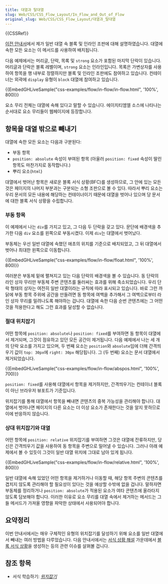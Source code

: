 ```yaml
---
title: 대열과 탈대열
slug: Web/CSS/CSS_Flow_Layout/In_Flow_and_Out_of_Flow
original_slug: Web/CSS/CSS_Flow_Layout/대열과_탈대열
---
```

{{CSSRef}}

[이전 안내서](/ko/docs/Web/CSS/CSS_Flow_Layout/%EC%9D%BC%EB%B0%98_%ED%9D%90%EB%A6%84_%EC%86%8D_%EB%B8%94%EB%A1%9D_%EB%B0%8F_%EC%9D%B8%EB%9D%BC%EC%9D%B8_%EB%A0%88%EC%9D%B4%EC%95%84%EC%9B%83)에서 제가 일반 대열 속 블록 및 인라인 조판에 대해 설명하였습니다. 대열에 속한 모든 요소는 이 메서드를 사용하여 배치됩니다.

다음 예제에서는 머리글, 단락, 목록 및 `strong` 요소가 포함된 마지막 단락이 있습니다. 머리글과 단락은 블록 레벨이며, `strong` 요소는 인라인입니다. 목록은 가변상자를 사용하여 항목을 행 내부로 정렬하지만 블록 및 인라인 조판에도 참여하고 있습니다. 컨테이너는 외곽에 `display` 유형이 `block` 대열에 참여하고 있습니다.

{{EmbedGHLiveSample("css-examples/flow/in-flow/in-flow.html", '100%', 800)}}

요소 무리 전체는 대열에 속해 있다고 말할 수 있습니다. 에이치티엠엘 소스에 나타나는 순서대로 요소 무리들이 웹페이지에 등장합니다.

## 항목을 대열 밖으로 빼내기

대열에 속한 모든 요소는 다음과 구분된다:

- 부동 항목
- `position: absolute` 속성이 부여된 항목 (아울러 `position: fixed` 속성이 딸린 항목도 마찬가지로 동작합니다.)
- 뿌리 요소(`html`)

대열에서 벗어난 항목은 새로운 블록 서식 상황(BFC)를 생성하므로, 그 안에 있는 모든 것은 페이지의 나머지 부분과는 구분되는 소형 조판으로 볼 수 있다. 따라서 뿌리 요소는 우리 문서의 모든 내용에 해당하는 컨테이너이기 때문에 대열을 벗어나 있으며 당 문서에 대한 블록 서식 상황을 수립합니다.

### 부동 항목

이 예제에서 나는 `div`를 가지고 있고, 그 다음 두 단락을 갖고 있다. 문단에 배경색을 추가한 다음 `div` 요소를 왼쪽으로 부동시켰다. 이제 `div`는 대열에서 벗어났다.

부동체는 우선 일반 대열에 속했던 애초의 위치를 기준으로 배치되었고, 그 뒤 대열에서 벗어나 최대한 왼쪽으로 이동합니다.

{{EmbedGHLiveSample("css-examples/flow/in-flow/float.html", '100%', 800)}}

여러분은 부동체 밑에 펼쳐지고 있는 다음 단락의 배경색을 볼 수 있습니다. 동 단락의 라인 상자 무리만 부동체 주변 콘텐츠를 둘러싸는 효과를 위해 축소되었습니다. 우리 단락 형태의 상자는 여전히 일반 대열이라는 규칙에 따라 표시되고 있습니다. 바로 그런 까닭에 부동 항목 주위에 공간을 만들려면 동 항목에 여백을 추가해서 그 여백으로부터 라인 상자 무리를 밀려나도록 해야하는 겁니다. 대열에 속한 다음 순번 콘텐츠에는 그 어떤 것을 적용한다고 해도 그런 효과를 달성할 수 없습니다.

### 절대 위치잡기

어떤 항목에 `position: absolute`나 `position: fixed`를 부여하면 동 항목이 대열에서 제거되며, 그것이 점유하고 있던 모든 공간이 제거됩니다. 다음 예제에서 나는 세 개의 단락 요소를 가지고 있으며, 두 번째 요소는 `position`와 `absolute`임에 더해 간격띄우기 값이 `top: 30px`에 `right: 30px` 해당됩니다. 그 (두 번째) 요소는 문서 대열에서 제거되었습니다.

{{EmbedGHLiveSample("css-examples/flow/in-flow/abspos.html", '100%', 700)}}

`position: fixed`를 사용해 대열에서 항목을 제거하지만, 간격띄우기는 컨테이너 블록이 아닌 브라우저 뷰포트가 기준입니다.

위치잡기를 통해 대열에서 항목을 빼내면 콘텐츠의 중복 가능성을 관리해야 합니다. 대열에서 벗어나면 페이지의 다른 요소는 더 이상 요소가 존재한다는 것을 알지 못하므로 이에 반응하지 않습니다.

### 상대 위치잡기와 대열

어떤 항목에 `position: relative` 위치잡기를 부여하면 그것은 대열에 잔류하지만, 당신은 간격띄우기 값을 사용하여 동 항목을 주변으로 밀어낼 수 있습니다. 그러나 아래 예제에서 볼 수 있듯이 그것이 일반 대열 위치에 그대로 남아 있게 됩니다.

{{EmbedGHLiveSample("css-examples/flow/in-flow/relative.html", '100%', 800)}}

일반 대열에 속해 있었던 어떤 항목을 제거하거나 이동할 때, 해당 항목 주변의 콘텐츠를 겹치지 않도록 관리해야 할 필요성이 있다는 것을 예상할 수밖에 없을 겁니다. 말하자면 부동체를 정리하거나 `position: absolute`가 적용된 요소가 여타 콘텐츠에 올라타지 않도록 담보해야 합니다. 이러한 이유로 요소 무리를 대열 속에서 제거하는 메서드는 그들 메서드가 가져올 영향을 파악한 상태에서 사용되어야 합니다.

## 요약정리

이번 안내서에서는 매우 구체적인 유형의 위치잡기를 달성하기 위해 요소를 일반 대열에서 빼내는 여러 방법을 다루었습니다. 다음 안내서에서는 [서식 상황 해설](/ko/docs/Web/CSS/CSS_Flow_Layout/Formatting_Contexts_Explained) 가운데에서 [블록 서식 상황](/ko/docs/Web/Guide/CSS/Block_formatting_context)을 생성하는 등의 관련 이슈를 살펴볼 겁니다.

## 참조 항목

- 서식 학습하기: _[위치잡기](/ko/docs/Learn/CSS/CSS_layout/%EC%9C%84%EC%B9%98%EC%9E%A1%EA%B8%B0)_
